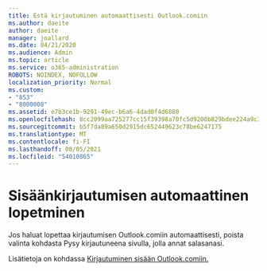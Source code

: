 ```yaml
---
title: Estä kirjautuminen automaattisesti Outlook.comiin
ms.author: daeite
author: daeite
manager: joallard
ms.date: 04/21/2020
ms.audience: Admin
ms.topic: article
ms.service: o365-administration
ROBOTS: NOINDEX, NOFOLLOW
localization_priority: Normal
ms.custom:
- "853"
- "8000008"
ms.assetid: e7b3ce1b-9291-49ec-b6a6-4dad0f4d6880
ms.openlocfilehash: 8cc2099aa725277cc15f39398a70fc5d9200b829bdee224a9c3fae480763a33a
ms.sourcegitcommit: b5f7da89a650d2915dc652449623c78be6247175
ms.translationtype: MT
ms.contentlocale: fi-FI
ms.lasthandoff: 08/05/2021
ms.locfileid: "54010865"
---
```

# <a name="how-to-stop-signing-in-automatically"></a>Sisäänkirjautumisen automaattinen lopetminen

Jos haluat lopettaa kirjautumisen Outlook.comiin automaattisesti, poista  valinta kohdasta Pysy kirjautuneena sivulla, jolla annat salasanasi.
  
Lisätietoja on kohdassa [Kirjautuminen sisään Outlook.comiin.](https://support.office.com/article/e08eb8ac-ac27-49f4-a400-a47311e1ee7e?wt.mc_id=Office_Outlook_com_Alchemy)
  